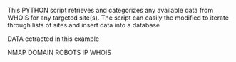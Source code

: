 
This PYTHON script retrieves and categorizes any available data from WHOIS for any targeted site(s). The script can easily the modified to iterate through lists of sites and insert data into a database

DATA ectracted in this example

NMAP
DOMAIN
ROBOTS
IP
WHOIS
